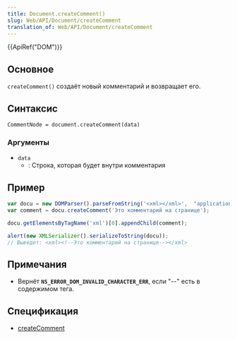 ```yaml
---
title: Document.createComment()
slug: Web/API/Document/createComment
translation_of: Web/API/Document/createComment
---
```


{{ApiRef("DOM")}}

## Основное

`createComment()` создаёт новый комментарий и возвращает его.

## Синтаксис

```
CommentNode = document.createComment(data)
```

### Аргументы

- `data`
  - : Строка, которая будет внутри комментария

## Пример

```js
var docu = new DOMParser().parseFromString('<xml></xml>',  "application/xml");
var comment = docu.createComment('Это комментарий на странице');

docu.getElementsByTagName('xml')[0].appendChild(comment);

alert(new XMLSerializer().serializeToString(docu));
// Выведет: <xml><!--Это комментарий на странице--></xml>
```

## Примечания

- Вернёт **`NS_ERROR_DOM_INVALID_CHARACTER_ERR`**, если "--" есть в содержимом тега.

## Спецификация

- [createComment](http://www.w3.org/TR/REC-DOM-Level-1/level-one-core.html#method-createComment)
